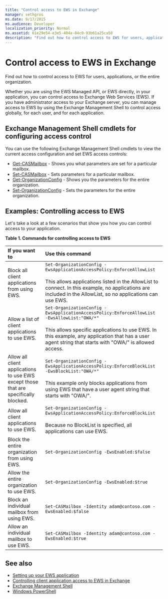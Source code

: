 ```yaml
---
title: "Control access to EWS in Exchange"
manager: sethgros
ms.date: 9/17/2015
ms.audience: Developer
localization_priority: Normal
ms.assetid: 61e29e54-e3e5-404a-84c0-93b61a25ca58
description: "Find out how to control access to EWS for users, applications, or the entire organization."
---
```


# Control access to EWS in Exchange

Find out how to control access to EWS for users, applications, or the entire organization.
  
Whether you are using the EWS Managed API, or EWS directly, in your application, you can control access to Exchange Web Services (EWS). If you have administrator access to your Exchange server, you can manage access to EWS by using the Exchange Management Shell to control access globally, for each user, and for each application.
  
## Exchange Management Shell cmdlets for configuring access control
<a name="bk_Cmdlets"> </a>

You can use the following Exchange Management Shell cmdlets to view the current access configuration and set EWS access controls:
  
- [Get-CASMailbox](http://technet.microsoft.com/en-us/library/bb124754.aspx) - Shows you what parameters are set for a particular mailbox.   
- [Set-CASMailbox](http://technet.microsoft.com/en-us/library/bb125264.aspx) - Sets parameters for a particular mailbox.    
- [Get-OrganizationConfig](http://technet.microsoft.com/en-us/library/aa997571.aspx) - Shows you the parameters for the entire organization.    
- [Set-OrganizationConfig](http://technet.microsoft.com/en-us/library/aa997443.aspx) - Sets the parameters for the entire organization. 

<a name="bk_Examples"> </a>

## Examples: Controlling access to EWS

Let's take a look at a few scenarios that show you how you can control access to your application.
  
**Table 1. Commands for controlling access to EWS**

|If you want to |Use this command|
|:-----|:-----|
|Block all client applications from using EWS. | `Set-OrganizationConfig -EwsApplicationAccessPolicy:EnforceAllowList`<br/><br/>This allows applications listed in the AllowList to connect. In this example, no applications are included in the AllowList, so no applications can use EWS. |
|Allow a list of client applications to use EWS. | `Set-OrganizationConfig -EwsApplicationAccessPolicy:EnforceAllowList -EwsAllowList:"OWA/*"`<br/><br/>This allows specific applications to use EWS. In this example, any application that has a user agent string that starts with "OWA/" is allowed access. |
|Allow all client applications to use EWS except those that are specifically blocked. | `Set-OrganizationConfig -EwsApplicationAccessPolicy:EnforceBlockList -EwsBlockList:"OWA/*"`<br/> <br/>This example only blocks applications from using EWS that have a user agent string that starts with "OWA/". |
|Allow all client applications to use EWS. | `Set-OrganizationConfig -EwsApplicationAccessPolicy:EnforceBlockList` <br/><br/> Because no BlockList is specified, all applications can use EWS. |
|Block the entire organization from using EWS. | `Set-OrganizationConfig -EwsEnabled:$false` |
|Allow the entire organization to use EWS. | `Set-OrganizationConfig -EwsEnabled:$true`|
|Block an individual mailbox from using EWS. | `Set-CASMailbox -Identity adam@contoso.com -EwsEnabled:$false`|
|Allow an individual mailbox to use EWS. | `Set-CASMailbox -Identity adam@contoso.com -EwsEnabled:$true`|
   
## See also

- [Setting up your EWS application](setting-up-your-ews-application.md)    
- [Controlling client application access to EWS in Exchange](controlling-client-application-access-to-ews-in-exchange.md)   
- [Exchange Management Shell](http://technet.microsoft.com/en-us/library/aa998267.aspx)   
- [Windows PowerShell](http://msdn.microsoft.com/en-us/library/dd835506%28v=vs.85%29.aspx)
    


